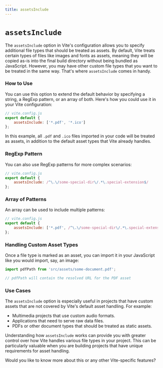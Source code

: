 ```yaml
---
title: assetsInclude
---
```


# `assetsInclude`

The `assetsInclude` option in Vite's configuration allows you to specify additional file types that should be treated as assets. By default, Vite treats certain types of files like images and fonts as assets, meaning they will be copied as-is into the final build directory without being bundled as JavaScript. However, you may have other custom file types that you want to be treated in the same way. That's where `assetsInclude` comes in handy.

### How to Use

You can use this option to extend the default behavior by specifying a string, a RegExp pattern, or an array of both. Here's how you could use it in your Vite configuration:

```javascript
// vite.config.js
export default {
	assetsInclude: ['*.pdf', '*.ico']
};
```

In this example, all `.pdf` and `.ico` files imported in your code will be treated as assets, in addition to the default asset types that Vite already handles.

### RegExp Pattern

You can also use RegExp patterns for more complex scenarios:

```javascript
// vite.config.js
export default {
	assetsInclude: /^\.\/some-special-dir\/.*\.special-extension$/
};
```

### Array of Patterns

An array can be used to include multiple patterns:

```javascript
// vite.config.js
export default {
	assetsInclude: ['*.pdf', /^\.\/some-special-dir\/.*\.special-extension$/]
};
```

### Handling Custom Asset Types

Once a file type is marked as an asset, you can import it in your JavaScript like you would import, say, an image:

```javascript
import pdfPath from 'src/assets/some-document.pdf';

// pdfPath will contain the resolved URL for the PDF asset
```

### Use Cases

The `assetsInclude` option is especially useful in projects that have custom assets that are not covered by Vite's default asset handling. For example:

- Multimedia projects that use custom audio formats.
- Applications that need to serve raw data files.
- PDFs or other document types that should be treated as static assets.

Understanding how `assetsInclude` works can provide you with greater control over how Vite handles various file types in your project. This can be particularly valuable when you are building projects that have unique requirements for asset handling.

Would you like to know more about this or any other Vite-specific features?
